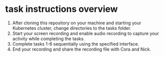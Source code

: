 # task instructions overview

1. After cloning this repository on your machine and starting your Kubernetes cluster, change directories to the tasks folder.
2. Start your screen recording and enable audio recording to capture your activity while completing the tasks.
3. Complete tasks 1-6 sequentially using the specified interface.
4. End your recording and share the recording file with Cora and Nick.
